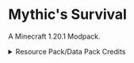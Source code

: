 # Mythic's Survival
A Minecraft 1.20.1 Modpack.
<details><summary>Resource Pack/Data Pack Credits</summary> 
Detail Brush - Vectorwing 

--- 

Soft Weather - Vectorwing

---

Refined Armour - Vectorwing

---

Smarter Chutes - ABadGameDev

---
No Java Edition Logo - Team Vanillatweaks

---

Fresh Animations (Not included in this repo) - FreshLX

---

Soul Soil Campfire - Team Vanillatweaks

---

Unlit Campfire Icons - thecech12

---

Created Simple Storage (Not included in this repo) - Makzzin

---

Chat Reporting Helper - robotkoer

---

Chat+ (Not included in this repo) - mr_ch0c0late, Zartrix & Victorth

---

Delightful Plaques - Cerealconjugo
</details>
